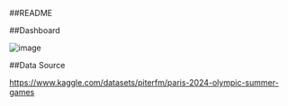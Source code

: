 ##README


##Dashboard


![image](https://github.com/user-attachments/assets/9c17dd4a-6cdd-4c94-8289-77b88f5af101)


##Data Source

https://www.kaggle.com/datasets/piterfm/paris-2024-olympic-summer-games
